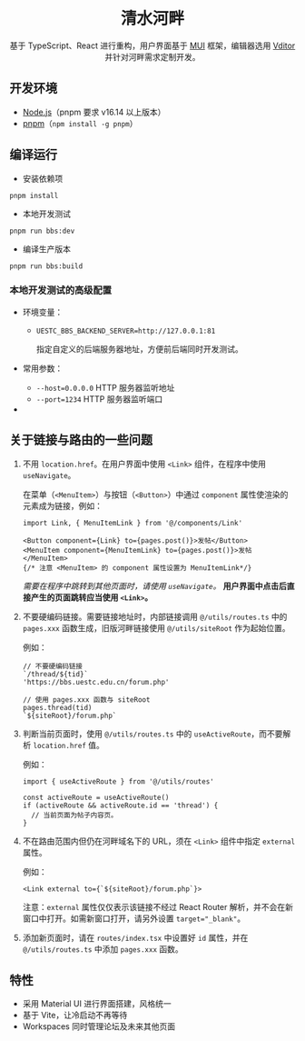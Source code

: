 <div style="text-align:center">

# 清水河畔

基于 TypeScript、React 进行重构，用户界面基于 [MUI](https://mui.com/) 框架，编辑器选用 [Vditor](https://github.com/Vanessa219/vditor) 并针对河畔需求定制开发。

</div>

## 开发环境

- [Node.js](https://nodejs.org/en/download/)（pnpm 要求 v16.14 以上版本）
- [pnpm](https://pnpm.io/installation#using-npm)（`npm install -g pnpm`）

## 编译运行

- 安装依赖项

```
pnpm install
```

- 本地开发测试

```
pnpm run bbs:dev
```

- 编译生产版本

```
pnpm run bbs:build
```

### 本地开发测试的高级配置

- 环境变量：

  - `UESTC_BBS_BACKEND_SERVER=http://127.0.0.1:81`

    指定自定义的后端服务器地址，方便前后端同时开发测试。

- 常用参数：

  - `--host=0.0.0.0` HTTP 服务器监听地址
  - `--port=1234` HTTP 服务器监听端口

-

## 关于链接与路由的一些问题

1. 不用 `location.href`。在用户界面中使用 `<Link>` 组件，在程序中使用 `useNavigate`。

   在菜单（`<MenuItem>`）与按钮（`<Button>`）中通过 `component` 属性使渲染的元素成为链接，例如：

   ```
   import Link, { MenuItemLink } from '@/components/Link'

   <Button component={Link} to={pages.post()}>发帖</Button>
   <MenuItem component={MenuItemLink} to={pages.post()}>发帖</MenuItem>
   {/* 注意 <MenuItem> 的 component 属性设置为 MenuItemLink*/}
   ```

   _需要在程序中跳转到其他页面时，请使用 `useNavigate`。_ **用户界面中点击后直接产生的页面跳转应当使用 `<Link>`。**

2. 不要硬编码链接。需要链接地址时，内部链接调用 `@/utils/routes.ts` 中的 `pages.xxx` 函数生成，旧版河畔链接使用 `@/utils/siteRoot` 作为起始位置。

   例如：

   ```
   // 不要硬编码链接
   `/thread/${tid}`
   'https://bbs.uestc.edu.cn/forum.php'

   // 使用 pages.xxx 函数与 siteRoot
   pages.thread(tid)
   `${siteRoot}/forum.php`
   ```

3. 判断当前页面时，使用 `@/utils/routes.ts` 中的 `useActiveRoute`，而不要解析 `location.href` 值。

   例如：

   ```
   import { useActiveRoute } from '@/utils/routes'

   const activeRoute = useActiveRoute()
   if (activeRoute && activeRoute.id == 'thread') {
     // 当前页面为帖子内容页。
   }
   ```

4. 不在路由范围内但仍在河畔域名下的 URL，须在 `<Link>` 组件中指定 `external` 属性。

   例如：

   ```
   <Link external to={`${siteRoot}/forum.php`}>
   ```

   注意：`external` 属性仅仅表示该链接不经过 React Router 解析，并不会在新窗口中打开。如需新窗口打开，请另外设置 `target="_blank"`。

5. 添加新页面时，请在 `routes/index.tsx` 中设置好 `id` 属性，并在 `@/utils/routes.ts` 中添加 `pages.xxx` 函数。

## 特性

- 采用 Material UI 进行界面搭建，风格统一
- 基于 Vite，让冷启动不再等待
- Workspaces 同时管理论坛及未来其他页面

